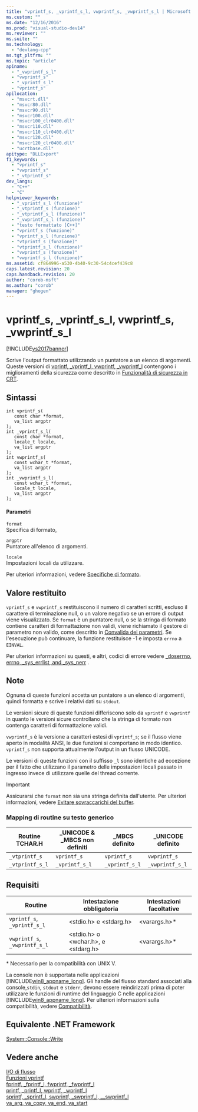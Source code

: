 ```yaml
---
title: "vprintf_s, _vprintf_s_l, vwprintf_s, _vwprintf_s_l | Microsoft Docs"
ms.custom: ""
ms.date: "12/16/2016"
ms.prod: "visual-studio-dev14"
ms.reviewer: ""
ms.suite: ""
ms.technology: 
  - "devlang-cpp"
ms.tgt_pltfrm: ""
ms.topic: "article"
apiname: 
  - "_vwprintf_s_l"
  - "vwprintf_s"
  - "_vprintf_s_l"
  - "vprintf_s"
apilocation: 
  - "msvcrt.dll"
  - "msvcr80.dll"
  - "msvcr90.dll"
  - "msvcr100.dll"
  - "msvcr100_clr0400.dll"
  - "msvcr110.dll"
  - "msvcr110_clr0400.dll"
  - "msvcr120.dll"
  - "msvcr120_clr0400.dll"
  - "ucrtbase.dll"
apitype: "DLLExport"
f1_keywords: 
  - "vprintf_s"
  - "vwprintf_s"
  - "_vtprintf_s"
dev_langs: 
  - "C++"
  - "C"
helpviewer_keywords: 
  - "_vprintf_s_l (funzione)"
  - "_vtprintf_s (funzione)"
  - "_vtprintf_s_l (funzione)"
  - "_vwprintf_s_l (funzione)"
  - "testo formattato [C++]"
  - "vprintf_s (funzione)"
  - "vprintf_s_l (funzione)"
  - "vtprintf_s (funzione)"
  - "vtprintf_s_l (funzione)"
  - "vwprintf_s (funzione)"
  - "vwprintf_s_l (funzione)"
ms.assetid: cf864996-a530-4b40-9c30-54c4cef439c8
caps.latest.revision: 20
caps.handback.revision: 20
author: "corob-msft"
ms.author: "corob"
manager: "ghogen"
---
```

# vprintf_s, _vprintf_s_l, vwprintf_s, _vwprintf_s_l
[!INCLUDE[vs2017banner](../../assembler/inline/includes/vs2017banner.md)]

Scrive l'output formattato utilizzando un puntatore a un elenco di argomenti.  Queste versioni di [vprintf, \_vprintf\_l, vwprintf, \_vwprintf\_l](../../c-runtime-library/reference/vprintf-vprintf-l-vwprintf-vwprintf-l.md) contengono i miglioramenti della sicurezza come descritto in [Funzionalità di sicurezza in CRT](../../c-runtime-library/security-features-in-the-crt.md).  
  
## Sintassi  
  
```  
int vprintf_s(  
   const char *format,  
   va_list argptr   
);  
int _vprintf_s_l(  
   const char *format,  
   locale_t locale,  
   va_list argptr   
);  
int vwprintf_s(  
   const wchar_t *format,  
   va_list argptr   
);  
int _vwprintf_s_l(  
   const wchar_t *format,  
   locale_t locale,  
   va_list argptr   
);  
```  
  
#### Parametri  
 `format`  
 Specifica di formato,  
  
 `argptr`  
 Puntatore all'elenco di argomenti.  
  
 `locale`  
 Impostazioni locali da utilizzare.  
  
 Per ulteriori informazioni, vedere [Specifiche di formato](../../c-runtime-library/format-specification-syntax-printf-and-wprintf-functions.md).  
  
## Valore restituito  
 `vprintf_s` e `vwprintf_s` restituiscono il numero di caratteri scritti, escluso il carattere di terminazione null, o un valore negativo se un errore di output viene visualizzato.  Se `format` è un puntatore null, o se la stringa di formato contiene caratteri di formattazione non validi, viene richiamato il gestore di parametro non valido, come descritto in [Convalida dei parametri](../../c-runtime-library/parameter-validation.md).  Se l'esecuzione può continuare, la funzione restituisce \-1 e imposta `errno` a `EINVAL`.  
  
 Per ulteriori informazioni su questi, e altri, codici di errore vedere [\_doserrno, errno, \_sys\_errlist, and \_sys\_nerr](../../c-runtime-library/errno-doserrno-sys-errlist-and-sys-nerr.md) .  
  
## Note  
 Ognuna di queste funzioni accetta un puntatore a un elenco di argomenti, quindi formatta e scrive i relativi dati su `stdout`.  
  
 Le versioni sicure di queste funzioni differiscono solo da `vprintf` e `vwprintf` in quanto le versioni sicure controllano che la stringa di formato non contenga caratteri di formattazione validi.  
  
 `vwprintf_s` è la versione a caratteri estesi di `vprintf_s`; se il flusso viene aperto in modalità ANSI, le due funzioni si comportano in modo identico.  `vprintf_s` non supporta attualmente l'output in un flusso UNICODE.  
  
 Le versioni di queste funzioni con il suffisso `_l` sono identiche ad eccezione per il fatto che utilizzano il parametro delle impostazioni locali passato in ingresso invece di utilizzare quelle del thread corrente.  
  
> [!IMPORTANT]
>  Assicurarsi che `format` non sia una stringa definita dall'utente.  Per ulteriori informazioni, vedere [Evitare sovraccarichi del buffer](http://msdn.microsoft.com/library/windows/desktop/ms717795).  
  
### Mapping di routine su testo generico  
  
|Routine TCHAR.H|\_UNICODE & \_MBCS non definiti|\_MBCS definito|\_UNICODE definito|  
|---------------------|-------------------------------------|---------------------|------------------------|  
|`_vtprintf_s`|`vprintf_s`|`vprintf_s`|`vwprintf_s`|  
|`_vtprintf_s_l`|`_vprintf_s_l`|`_vprintf_s_l`|`_vwprintf_s_l`|  
  
## Requisiti  
  
|Routine|Intestazione obbligatoria|Intestazioni facoltative|  
|-------------|-------------------------------|------------------------------|  
|`vprintf_s`, `_vprintf_s_l`|\<stdio.h\> e \<stdarg.h\>|\<varargs.h\>\*|  
|`vwprintf_s`, `_vwprintf_s_l`|\<stdio.h\> o \<wchar.h\>, e \<stdarg.h\>|\<varargs.h\>\*|  
  
 \* Necessario per la compatibilità con UNIX V.  
  
 La console non è supportata nelle applicazioni [!INCLUDE[win8_appname_long](../../build/includes/win8_appname_long_md.md)].  Gli handle del flusso standard associati alla console,`stdin`, `stdout` e `stderr`, devono essere reindirizzati prima di poter utilizzare le funzioni di runtime del linguaggio C nelle applicazioni [!INCLUDE[win8_appname_long](../../build/includes/win8_appname_long_md.md)].  Per ulteriori informazioni sulla compatibilità, vedere [Compatibilità](../../c-runtime-library/compatibility.md).  
  
## Equivalente .NET Framework  
 [System::Console::Write](https://msdn.microsoft.com/en-us/library/system.console.write.aspx)  
  
## Vedere anche  
 [I\/O di flusso](../../c-runtime-library/stream-i-o.md)   
 [Funzioni vprintf](../../c-runtime-library/vprintf-functions.md)   
 [fprintf, \_fprintf\_l, fwprintf, \_fwprintf\_l](../../c-runtime-library/reference/fprintf-fprintf-l-fwprintf-fwprintf-l.md)   
 [printf, \_printf\_l, wprintf, \_wprintf\_l](../../c-runtime-library/reference/printf-printf-l-wprintf-wprintf-l.md)   
 [sprintf, \_sprintf\_l, swprintf, \_swprintf\_l, \_\_swprintf\_l](../../c-runtime-library/reference/sprintf-sprintf-l-swprintf-swprintf-l-swprintf-l.md)   
 [va\_arg, va\_copy, va\_end, va\_start](../../c-runtime-library/reference/va-arg-va-copy-va-end-va-start.md)